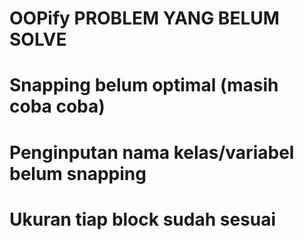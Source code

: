 # OOPify PROBLEM YANG BELUM SOLVE

# Snapping belum optimal (masih coba coba)
# Penginputan nama kelas/variabel belum snapping
# Ukuran tiap block sudah sesuai
